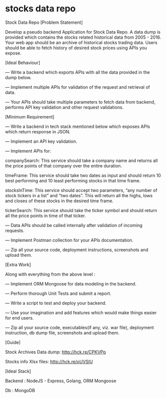 # stocks data repo

Stock Data Repo
[Problem Statement]

Develop a pseudo backend Application for Stock Data Repo. A data dump is provided which contains the stocks related historical data from 2005 - 2016. Your web app should be an archive of historical stocks trading data. Users should be able to fetch history of desired stock prices using APIs you expose.


[Ideal Behaviour]

— Write a backend which exports APIs with all the data provided in the dump below.

— Implement multiple APIs for validation of the request and retrieval of data.

— Your APIs should take multiple parameters to fetch data from backend, performs API key validation and other request validations.



[Minimum Requirement]

— Write a backend in tech stack mentioned below which exposes APIs which return response in JSON.

— Implement an API key validation.

— Implement APIs for:

companySearch: This service should take a company name and returns all the price points of that company over the entire duration.

timeFrame: This service should take two dates as input and should return 10 best performing and 10 least performing stocks in that time frame.

stocksInTime: This service should accept two parameters, “any number of stock tickers in a list” and “two dates”. This will return all the highs, lows and closes of these stocks in the desired time frame.

tickerSearch: This service should take the ticker symbol and should return all the price points in time of that ticker.

 

— Data APIs should be called internally after validation of incoming requests.

— Implement Postman collection for your APIs documentation.

— Zip all your source code, deployment instructions, screenshots and upload them.



[Extra Work]

Along with everything from the above level :

— Implement ORM Mongoose for data modeling in the backend.

— Perform thorough Unit Tests and submit a report.

— Write a script to test and deploy your backend.

— Use your imagination and add features which would make things easier for end users.

— Zip all your source code, executables(if any, viz. war file), deployment instruction, db dump file, screenshots and upload them.

 

[Guide]

Stock Archives Data dump: http://hck.re/CPKVPp

Stocks info Xlsx files: http://hck.re/oUVSlU

 

[Ideal Stack]

Backend : NodeJS - Express, Golang, ORM Mongoose

Db : MongoDB


